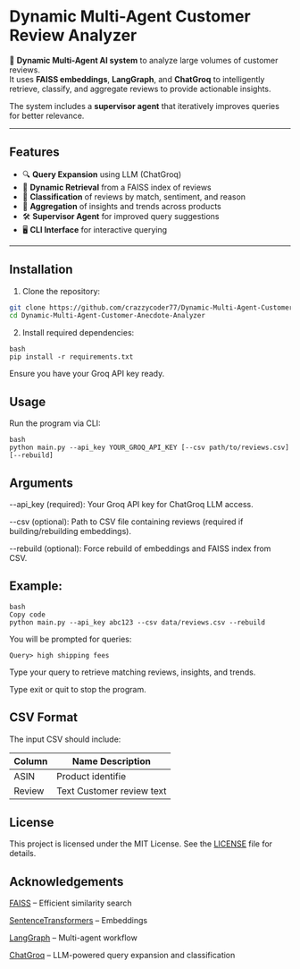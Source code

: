 # Dynamic Multi-Agent Customer Review Analyzer

🚀 **Dynamic Multi-Agent AI system** to analyze large volumes of customer reviews.  
It uses **FAISS embeddings**, **LangGraph**, and **ChatGroq** to intelligently retrieve, classify, and aggregate reviews to provide actionable insights.  

The system includes a **supervisor agent** that iteratively improves queries for better relevance.

---

## Features

- 🔍 **Query Expansion** using LLM (ChatGroq)
- 🔎 **Dynamic Retrieval** from a FAISS index of reviews
- 📝 **Classification** of reviews by match, sentiment, and reason
- 🧩 **Aggregation** of insights and trends across products
- 🛠️ **Supervisor Agent** for improved query suggestions
- 🖥️ **CLI Interface** for interactive querying

---

## Installation

1. Clone the repository:
```bash
git clone https://github.com/crazzycoder77/Dynamic-Multi-Agent-Customer-Anecdote-Analyzer.git
cd Dynamic-Multi-Agent-Customer-Anecdote-Analyzer
```
2. Install required dependencies:
```
bash
pip install -r requirements.txt
```
Ensure you have your Groq API key ready.

##  Usage
Run the program via CLI:
```
bash
python main.py --api_key YOUR_GROQ_API_KEY [--csv path/to/reviews.csv] [--rebuild]
```
## Arguments
--api_key (required): Your Groq API key for ChatGroq LLM access.

--csv (optional): Path to CSV file containing reviews (required if building/rebuilding embeddings).

--rebuild (optional): Force rebuild of embeddings and FAISS index from CSV.

##  Example:
```
bash
Copy code
python main.py --api_key abc123 --csv data/reviews.csv --rebuild
```
You will be prompted for queries:
```
Query> high shipping fees
```
Type your query to retrieve matching reviews, insights, and trends.

Type exit or quit to stop the program.

## CSV Format
The input CSV should include:

| Column  | Name	Description |
| ------------- | ------------- |
| ASIN  | Product identifie  |
| Review  | Text	Customer review text  |

## License
This project is licensed under the MIT License. See the <a href="https://github.com/crazzycoder77/Dynamic-Multi-Agent-Customer-Anecdote-Analyzer/blob/main/LICENSE.txt">LICENSE</a> file for details.

## Acknowledgements
<a href="https://engineering.fb.com/2017/03/29/data-infrastructure/faiss-a-library-for-efficient-similarity-search/">FAISS</a> – Efficient similarity search

<a href="https://sbert.net/">SentenceTransformers</a> – Embeddings

<a href="https://www.langchain.com/langgraph">LangGraph</a> – Multi-agent workflow

<a href="https://groq.com/">ChatGroq</a> – LLM-powered query expansion and classification
